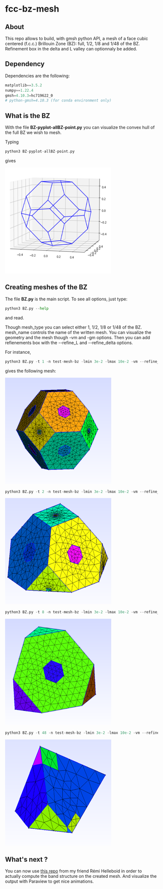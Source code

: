 # fcc-bz-mesh


## About

This repo allows to build, with gmsh python API, a mesh of a face cubic centered (f.c.c.) Brillouin Zone (BZ): full, 1/2, 1/8 and 1/48 of the BZ. Refinement box in the delta and L valley can optionnaly be added.


## Dependency
Dependencies are the following:
```python
matplotlib==3.5.2
numpy==1.22.4
gmsh=4.10.3=hc719622_0
# python-gmsh=4.10.3 (for conda environment only)
```


## What is the BZ

With the file __BZ-pyplot-allBZ-point.py__ you can visualize the convex hull of the full BZ we wish to mesh.

Typing
```python
python3 BZ-pyplot-allBZ-point.py
```
gives

<img src="rsc/convexhull.png" width="350" height="350">


## Creating meshes of the BZ

The file __BZ.py__ is the main script. To see all options, just type:
```python
python3 BZ.py --help
```
and read.

Though mesh_type you can
select either 1, 1/2, 1/8 or 1/48 of the BZ. mesh_name controls the name of
the written mesh. You can visualize the geometry and the mesh though -vm
and -gm options. Then you can add refienements box with the --refine_L and
--refine_delta options.



For instance,
```python
python3 BZ.py -t 1 -n test-mesh-bz -lmin 3e-2 -lmax 10e-2 -vm --refine_delta 0.1 0.125 0.1 --refine_L 0.1 0.125 0.3
```
gives the following mesh:

<img src="rsc/refineLdelta_ex.png" width="350" height="350">

```python
python3 BZ.py -t 2 -n test-mesh-bz -lmin 3e-2 -lmax 10e-2 -vm --refine_delta 0.1 0.125 0.1 --refine_L 0.1 0.125 0.3
```

<img src="rsc/2_refineLdelta_ex.png" width="350" height="350">



```python
python3 BZ.py -t 8 -n test-mesh-bz -lmin 3e-2 -lmax 10e-2 -vm --refine_L 0.1 0.125 0.3
```

<img src="rsc/8_refineLdelta_ex.png" width="350" height="350">


```python
python3 BZ.py -t 48 -n test-mesh-bz -lmin 3e-2 -lmax 10e-2 -vm --refine_delta 0.1 0.125 0.1 --refine_L 0.1 0.125 0.3
```

<img src="rsc/48_refineLdelta_ex.png" width="350" height="350">




## What's next ?

You can now use [this repo](https://github.com/RemiHelleboid/EmpiricalPseudopotential) from my friend Rémi Helleboid in order to actually compute the band structure on  the created mesh. And visualize the output with Paraview to get nice animations.

